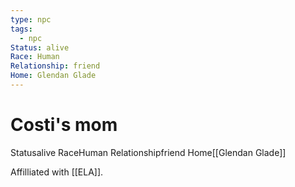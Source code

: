 ```yaml
---
type: npc
tags:
  - npc
Status: alive
Race: Human
Relationship: friend
Home: Glendan Glade
---
```


# Costi's mom
<span class="dataview inline-field"><span class="inline-field-key">Status</span><span class="inline-field-value">alive</span></span>
<span class="dataview inline-field"><span class="inline-field-key">Race</span><span class="inline-field-value">Human</span></span>
<span class="dataview inline-field"><span class="inline-field-key">Relationship</span><span class="inline-field-value">friend</span></span>
<span class="dataview inline-field"><span class="inline-field-key">Home</span><span class="inline-field-value">[[Glendan Glade]]</span></span>

Affilliated with [[ELA]]. 